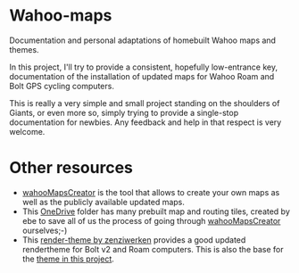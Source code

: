 # Wahoo-maps

Documentation and personal adaptations of homebuilt Wahoo maps and themes.

In this project, I'll try to provide a consistent, hopefully low-entrance key,
documentation of the installation of updated maps for Wahoo Roam and Bolt GPS
cycling computers.

This is really a very simple and small project standing on the shoulders of
Giants, or even more so, simply trying to provide a single-stop documentation
for newbies. Any feedback and help in that respect is very welcome.

# Other resources

* [wahooMapsCreator](https://github.com/treee111/wahooMapsCreator/tree/develop)
  is the tool that allows to create your own maps as well as the publicly
  available updated maps.
* This
  [OneDrive](https://onedrive.live.com/?authkey=%21AM8e4ViJIHdmOyU&id=F4E28DC020FD3904%21120&cid=F4E28DC020FD3904)
  folder has many prebuilt map and routing tiles, created by ebe to save all of
  us the process of going through
  [wahooMapsCreator](https://github.com/treee111/wahooMapsCreator/tree/develop)
  ourselves;-)
* This [render-theme by zenziwerken](https://github.com/zenziwerken/Bolt2-Mapsforge-VTM-Rendertheme)
  provides a good updated rendertheme for Bolt v2 and Roam computers. This is
  also the base for the [theme in this project](https://github.com/yokuha/Bolt2-Mapsforge-VTM-Rendertheme).
